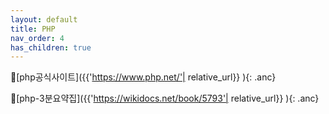 ```yaml
---
layout: default
title: PHP
nav_order: 4
has_children: true
---
```


🔗[php공식사이트]({{'https://www.php.net/'| relative_url}} ){: .anc}

🔗[php-3분요약집]({{'https://wikidocs.net/book/5793'| relative_url}} ){: .anc}
